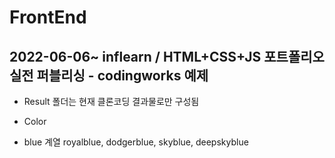 # FrontEnd
## 2022-06-06~ inflearn / HTML+CSS+JS 포트폴리오 실전 퍼블리싱 - codingworks 예제
- Result 폴더는 현재 클론코딩 결과물로만 구성됨

- Color  
- blue 계열 royalblue, dodgerblue, skyblue, deepskyblue  
